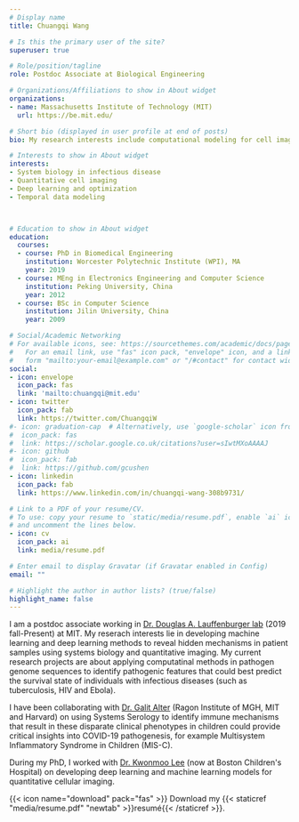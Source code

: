 ```yaml
---
# Display name
title: Chuangqi Wang

# Is this the primary user of the site?
superuser: true

# Role/position/tagline
role: Postdoc Associate at Biological Engineering

# Organizations/Affiliations to show in About widget
organizations:
- name: Massachusetts Institute of Technology (MIT)
  url: https://be.mit.edu/

# Short bio (displayed in user profile at end of posts)
bio: My research interests include computational modeling for cell imaging, systems biology and immunology in infectious diseases.

# Interests to show in About widget
interests:
- System biology in infectious disease
- Quantitative cell imaging
- Deep learning and optimization
- Temporal data modeling



# Education to show in About widget
education:
  courses:
  - course: PhD in Biomedical Engineering
    institution: Worcester Polytechnic Institute (WPI), MA
    year: 2019
  - course: MEng in Electronics Engineering and Computer Science
    institution: Peking University, China
    year: 2012
  - course: BSc in Computer Science
    institution: Jilin University, China
    year: 2009

# Social/Academic Networking
# For available icons, see: https://sourcethemes.com/academic/docs/page-builder/#icons
#   For an email link, use "fas" icon pack, "envelope" icon, and a link in the
#   form "mailto:your-email@example.com" or "/#contact" for contact widget.
social:
- icon: envelope
  icon_pack: fas
  link: 'mailto:chuangqi@mit.edu'
- icon: twitter
  icon_pack: fab
  link: https://twitter.com/ChuangqiW
#- icon: graduation-cap  # Alternatively, use `google-scholar` icon from `ai` icon pack
#  icon_pack: fas
#  link: https://scholar.google.co.uk/citations?user=sIwtMXoAAAAJ
#- icon: github
#  icon_pack: fab
#  link: https://github.com/gcushen
- icon: linkedin
  icon_pack: fab
  link: https://www.linkedin.com/in/chuangqi-wang-308b9731/

# Link to a PDF of your resume/CV.
# To use: copy your resume to `static/media/resume.pdf`, enable `ai` icons in `params.toml`, 
# and uncomment the lines below.
- icon: cv
  icon_pack: ai
  link: media/resume.pdf

# Enter email to display Gravatar (if Gravatar enabled in Config)
email: ""

# Highlight the author in author lists? (true/false)
highlight_name: false
---
```


I am a postdoc associate working in [Dr. Douglas A. Lauffenburger lab](https://be.mit.edu/directory/douglas-a-lauffenburger) (2019 fall-Present) at MIT. My reserach interests lie in developing machine learning and deep learning methods to reveal hidden mechanisms in patient samples using systems biology and quantitative imaging. My current research projects are about applying computatinal methods in pathogen genome sequences to identify pathogenic features that could best predict the survival state of individuals with infectious diseases (such as tuberculosis, HIV and Ebola).

I have been collaborating with [Dr. Galit Alter](https://www.ragoninstitute.org/portfolio-item/alter-lab/) (Ragon Institute of MGH, MIT and Harvard) on using Systems Serology to identify immune mechanisms that result in these disparate clinical phenotypes in children could provide critical insights into COVID-19 pathogenesis, for example Multisystem Inflammatory Syndrome in Children (MIS-C).


During my PhD, I worked with [Dr. Kwonmoo Lee](http://labs.wpi.edu/qci/announcement/) (now at Boston Children's Hospital) on developing deep learning and machine learning models for quantitative cellular imaging.

{{< icon name="download" pack="fas" >}} Download my {{< staticref "media/resume.pdf" "newtab" >}}resumé{{< /staticref >}}.
